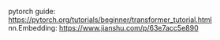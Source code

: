 pytorch guide: https://pytorch.org/tutorials/beginner/transformer_tutorial.html
nn.Embedding: https://www.jianshu.com/p/63e7acc5e890